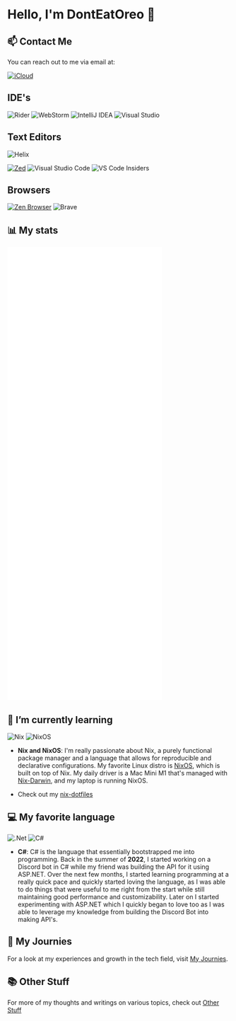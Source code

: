 # Hello, I'm DontEatOreo 👋

## 📫 Contact Me

You can reach out to me via email at:

[![iCloud](https://img.shields.io/badge/iCloud-spica__tinge0p%40icloud.com-blue?logo=icloud)](mailto:spica_tinge0p@icloud.com)

## IDE's

![Rider](https://img.shields.io/badge/Rider-000000.svg?style=for-the-badge&logo=Rider&logoColor=white&color=black&labelColor=crimson)
![WebStorm](https://img.shields.io/badge/webstorm-143?style=for-the-badge&logo=webstorm&logoColor=white&color=black)
![IntelliJ IDEA](https://img.shields.io/badge/IntelliJIDEA-000000.svg?style=for-the-badge&logo=intellij-idea&logoColor=white)
![Visual Studio](https://img.shields.io/badge/Visual%20Studio-5C2D91.svg?style=for-the-badge&logo=visual-studio&logoColor=white)

## Text Editors

![Helix](https://img.shields.io/badge/Helix-706bc8?&style=for-the-badge&logo=helix&logoColor=white)

[![Zed](https://img.shields.io/badge/Zed-white?logo=zedindustries&logoColor=084CCF)](#)
![Visual Studio Code](https://img.shields.io/badge/Visual%20Studio%20Code-0078d7.svg?style=for-the-badge&logo=visual-studio-code&logoColor=white)
![VS Code Insiders](https://img.shields.io/badge/VS%20Code%20Insiders-35b393.svg?style=for-the-badge&logo=visual-studio-code&logoColor=white)

## Browsers

[![Zen Browser](https://img.shields.io/badge/Zen%20Browser-F76F53?logo=zenbrowser&logoColor=fff)](#)
![Brave](https://img.shields.io/badge/Brave-FB542B?&style=for-the-badge&logo=Brave&logoColor=white)

## 📊 My stats

![Metrics](https://raw.githubusercontent.com/DontEatOreo/DontEatOreo/main/github-metrics.svg)

## 🌱 I’m currently learning

![Nix](https://img.shields.io/badge/NIX-5277C3.svg?style=for-the-badge&logo=NixOS&logoColor=white)
![NixOS](https://img.shields.io/badge/NIXOS-5277C3.svg?style=for-the-badge&logo=NixOS&logoColor=white)

- **Nix and NixOS**: I'm really passionate about Nix, a purely functional
package manager and a language that allows for reproducible and declarative
configurations. My favorite Linux distro is [NixOS](https://nixos.org/), which
is built on top of Nix. My daily driver is a Mac Mini M1 that's managed with
[Nix-Darwin](https://github.com/LnL7/nix-darwin), and my laptop is running
NixOS.

- Check out my [nix-dotfiles](https://github.com/DontEatOreo/nix-dotfiles)

## 💻 My favorite language

![.Net](https://img.shields.io/badge/.NET-5C2D91?style=for-the-badge&logo=.net&logoColor=white)
![C#](https://img.shields.io/badge/c%23-%23239120.svg?style=for-the-badge&logo=csharp&logoColor=white)

- **C#**: C# is the language that essentially bootstrapped me into programming.
Back in the summer of **2022**, I started working on a Discord bot in C# while
my friend was building the API for it using ASP.NET. Over the next few months,
I started learning programming at a really quick pace and quickly started loving
the language, as I was able to do things that were useful to me right from the
start while still maintaining good performance and customizability. Later on I
started experimenting with ASP.NET which I quickly began to love too as I was
able to leverage my knowledge from building the Discord Bot into making API's.

## 🚀 My Journies

For a look at my experiences and growth in the tech field, visit [My Journies](./Journies.md).

## 📚 Other Stuff

For more of my thoughts and writings on various topics, check out [Other Stuff](./Other_Stuff.md)
